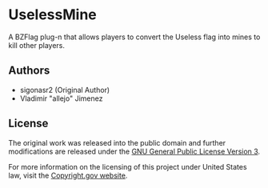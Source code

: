 UselessMine
===========

A BZFlag plug-n that allows players to convert the Useless flag into mines to kill other players.

Authors
-------

- sigonasr2 (Original Author)
- Vladimir "allejo" Jimenez

License
-------

The original work was released into the public domain and further modifications are released under the [GNU General Public License Version 3](https://github.com/allejo/UselessMine/blob/master/LICENSE.md).

For more information on the licensing of this project under United States law, visit the [Copyright.gov website](http://www.copyright.gov/circs/circ14.pdf).